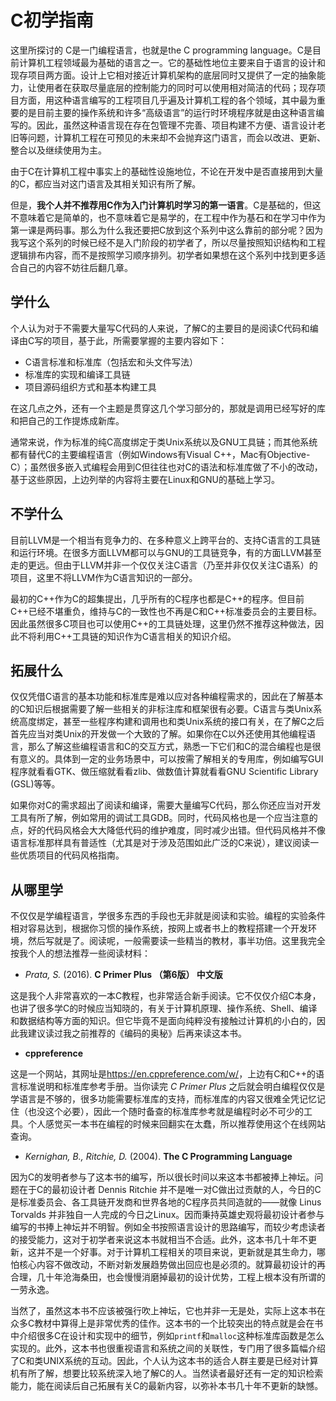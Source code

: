 # C初学指南

这里所探讨的 C是一门编程语言，也就是the C programming language。C是目前计算机工程领域最为基础的语言之一。它的基础性地位主要来自于语言的设计和现存项目两方面。设计上它相对接近计算机架构的底层同时又提供了一定的抽象能力，让使用者在获取尽量底层的控制能力的同时可以使用相对简洁的代码；现存项目方面，用这种语言编写的工程项目几乎遍及计算机工程的各个领域，其中最为重要的是目前主要的操作系统和许多“高级语言”的运行时环境程序就是由这种语言编写的。因此，虽然这种语言现在存在包管理不完善、项目构建不方便、语言设计老旧等问题，计算机工程在可预见的未来却不会抛弃这门语言，而会以改进、更新、整合以及继续使用为主。

由于C在计算机工程中事实上的基础性设施地位，不论在开发中是否直接用到大量的C，都应当对这门语言及其相关知识有所了解。

但是，**我个人并不推荐用C作为入门计算机时学习的第一语言**。C是基础的，但这不意味着它是简单的，也不意味着它是易学的，在工程中作为基石和在学习中作为第一课是两码事。那么为什么我还要把C放到这个系列中这么靠前的部分呢？因为我写这个系列的时候已经不是入门阶段的初学者了，所以尽量按照知识结构和工程逻辑排布内容，而不是按照学习顺序排列。初学者如果想在这个系列中找到更多适合自己的内容不妨往后翻几章。

## 学什么

个人认为对于不需要大量写C代码的人来说，了解C的主要目的是阅读C代码和编译由C写的项目，基于此，所需要掌握的主要内容如下：

- C语言标准和标准库（包括宏和头文件写法）
- 标准库的实现和编译工具链
- 项目源码组织方式和基本构建工具

在这几点之外，还有一个主题是贯穿这几个学习部分的，那就是调用已经写好的库和把自己的工作提炼成新库。

通常来说，作为标准的纯C高度绑定于类Unix系统以及GNU工具链；而其他系统都有替代C的主要编程语言（例如Windows有Visual C++，Mac有Objective-C）；虽然很多嵌入式编程会用到C但往往也对C的语法和标准库做了不小的改动，基于这些原因，上边列举的内容将主要在Linux和GNU的基础上学习。

## 不学什么

目前LLVM是一个相当有竞争力的、在多种意义上跨平台的、支持C语言的工具链和运行环境。在很多方面LLVM都可以与GNU的工具链竞争，有的方面LLVM甚至走的更远。但由于LLVM并非一个仅仅关注C语言（乃至并非仅仅关注C语系）的项目，这里不将LLVM作为C语言知识的一部分。

最初的C++作为C的超集提出，几乎所有的C程序也都是C++的程序。但目前C++已经不堪重负，维持与C的一致性也不再是C和C++标准委员会的主要目标。因此虽然很多C项目也可以使用C++的工具链处理，这里仍然不推荐这种做法，因此不将利用C++工具链的知识作为C语言相关的知识介绍。

## 拓展什么

仅仅凭借C语言的基本功能和标准库是难以应对各种编程需求的，因此在了解基本的C知识后根据需要了解一些相关的非标注库和框架很有必要。C语言与类Unix系统高度绑定，甚至一些程序构建和调用也和类Unix系统的接口有关，在了解C之后首先应当对类Unix的开发做一个大致的了解。如果你在C以外还使用其他编程语言，那么了解这些编程语言和C的交互方式，熟悉一下它们和C的混合编程也是很有意义的。具体到一定的业务场景中，可以按需了解相关的专用库，例如编写GUI程序就看看GTK、做压缩就看看zlib、做数值计算就看看GNU Scientific Library (GSL)等等。

如果你对C的需求超出了阅读和编译，需要大量编写C代码，那么你还应当对开发工具有所了解，例如常用的调试工具GDB。同时，代码风格也是一个应当注意的点，好的代码风格会大大降低代码的维护难度，同时减少出错。但代码风格并不像语言标准那样具有普适性（尤其是对于涉及范围如此广泛的C来说），建议阅读一些优质项目的代码风格指南。

## 从哪里学

不仅仅是学编程语言，学很多东西的手段也无非就是阅读和实验。编程的实验条件相对容易达到，根据你习惯的操作系统，按网上或者书上的教程搭建一个开发环境，然后写就是了。阅读呢，一般需要读一些精当的教材，事半功倍。这里我完全按我个人的想法推荐一些阅读材料：

* *Prata, S.* (2016). **C Primer Plus （第6版） 中文版**

这是我个人非常喜欢的一本C教程，也非常适合新手阅读。它不仅仅介绍C本身，也讲了很多学C的时候应当知晓的，有关于计算机原理、操作系统、Shell、编译和数据结构等方面的知识。但它毕竟不是面向纯粹没有接触过计算机的小白的，因此我建议读过我之前推荐的《编码的奥秘》后再来读这本书。

* **cppreference**

这是一个网站，其网址是<https://en.cppreference.com/w/>，上边有C和C++的语言标准说明和标准库参考手册。当你读完 *C Primer Plus* 之后就会明白编程仅仅是学语言是不够的，很多功能需要标准库的支持，而标准库的内容又很难全凭记忆记住（也没这个必要），因此一个随时备查的标准库参考就是编程时必不可少的工具。个人感觉买一本书在编程的时候来回翻实在太蠢，所以推荐使用这个在线网站查询。

* *Kernighan, B., Ritchie, D.* (2004). **The C Programming Language**

因为C的发明者参与了这本书的编写，所以很长时间以来这本书都被捧上神坛。问题在于C的最初设计者 Dennis Ritchie 并不是唯一对C做出过贡献的人，今日的C是标准委员会、各工具链开发商和世界各地的C程序员共同造就的——就像 Linus Torvalds 并非独自一人完成的今日之Linux。因而秉持英雄史观将最初设计者参与编写的书捧上神坛并不明智。例如全书按照语言设计的思路编写，而较少考虑读者的接受能力，这对于初学者来说这本书就相当不合适。此外，这本书几十年不更新，这并不是一个好事。对于计算机工程相关的项目来说，更新就是其生命力，哪怕核心内容不做改动，不断对新发展趋势做出回应也是必须的。就算最初设计的再合理，几十年沧海桑田，也会慢慢消磨掉最初的设计优势，工程上根本没有所谓的一劳永逸。

当然了，虽然这本书不应该被强行吹上神坛，它也并非一无是处，实际上这本书在众多C教材中算得上是非常优秀的佳作。这本书的一个比较突出的特点就是会在书中介绍很多C在设计和实现中的细节，例如`printf`和`malloc`这种标准库函数是怎么实现的。此外，这本书也很重视语言和系统之间的关联性，专门用了很多篇幅介绍了C和类UNIX系统的互动。因此，个人认为这本书的适合人群主要是已经对计算机有所了解，想要比较系统深入地了解C的人。当然读者最好还有一定的知识检索能力，能在阅读后自己拓展有关C的最新内容，以弥补本书几十年不更新的缺憾。





